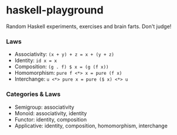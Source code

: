 # haskell-playground

Random Haskell experiments, exercises and brain farts. Don't judge!

### Laws

- Associativity: `(x + y) + z = x + (y + z)`
- Identity: `id x = x`
- Composition: `(g . f) $ x = (g (f x))`
- Homomorphism: `pure f <*> x = pure (f x)`
- Interchange: `u <*> pure x = pure ($ x) <*> u`

### Categories & Laws
- Semigroup: associativity
- Monoid: associativity, identity
- Functor: identity, composition
- Applicative: identity, composition, homomorphism, interchange

